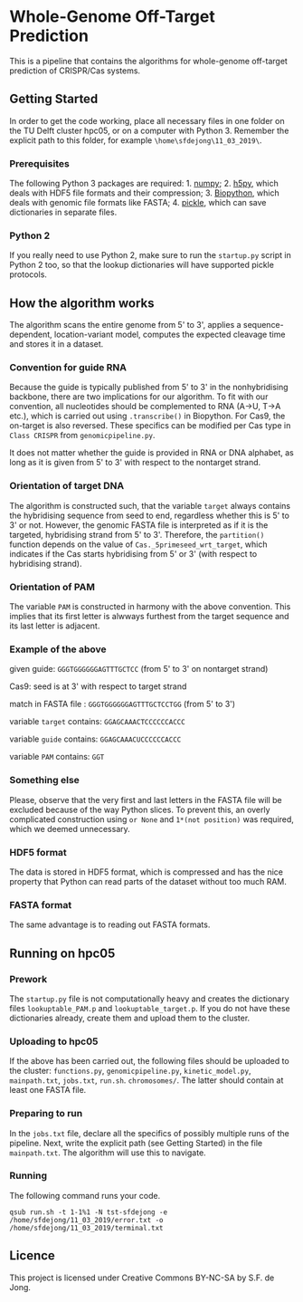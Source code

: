 # Whole-Genome Off-Target Prediction

This is a pipeline that contains the algorithms for whole-genome off-target prediction of CRISPR/Cas systems.

## Getting Started

In order to get the code working, place all necessary files in one folder on the TU Delft cluster hpc05, or on a computer with Python 3. Remember the explicit path to this folder, for example ```\home\sfdejong\11_03_2019\```.

### Prerequisites

The following Python 3 packages are required: 1. [numpy](http://www.numpy.org/); 2. [h5py](https://www.h5py.org/), which deals with HDF5 file formats and their compression; 3. [Biopython](https://biopython.org/), which deals with genomic file formats like FASTA; 4. [pickle](https://docs.python.org/3/library/pickle.html), which can save dictionaries in separate files.

### Python 2
If you really need to use Python 2, make sure to run the ```startup.py``` script in Python 2 too, so that the lookup dictionaries will have supported pickle protocols.

## How the algorithm works

The algorithm scans the entire genome from 5' to 3', applies a sequence-dependent, location-variant model, computes the expected cleavage time and stores it in a dataset.

### Convention for guide RNA

Because the guide is typically published from 5' to 3' in the nonhybridising backbone, there are two implications for our algorithm. To fit with our convention, all nucleotides should be complemented to RNA (A&rarr;U, T&rarr;A etc.), which is carried out using ```.transcribe()``` in Biopython. For Cas9, the on-target is also reversed. These specifics can be modified per Cas type in ```Class CRISPR``` from ```genomicpipeline.py```.

It does not matter whether the guide is provided in RNA or DNA alphabet, as long as it is given from 5' to 3' with respect to the nontarget strand.

### Orientation of target DNA

The algorithm is constructed such, that the variable ```target``` always contains the hybridising sequence from seed to end, regardless whether this is 5' to 3' or not. However, the genomic FASTA file is interpreted as if it is the targeted, hybridising strand from 5' to 3'. Therefore, the  ```partition()``` function depends on the value of ```Cas._5primeseed_wrt_target```, which indicates if the Cas starts hybridising from 5' or 3' (with respect to hybridising strand).

### Orientation of PAM

The variable ```PAM``` is constructed in harmony with the above convention. This implies that its first letter is alwways furthest from the target sequence and its last letter is adjacent.

### Example of the above 

given guide: ```GGGTGGGGGGAGTTTGCTCC``` (from 5' to 3' on nontarget strand)

Cas9: seed is at 3' with respect to target strand

match in FASTA file : ```GGGTGGGGGGAGTTTGCTCCTGG``` (from 5' to 3')

variable ```target``` contains: ```GGAGCAAACTCCCCCCACCC```

variable ```guide``` contains: ```GGAGCAAACUCCCCCCACCC```

variable ```PAM``` contains: ```GGT```


### Something else

Please, observe that the very first and last letters in the FASTA file will be excluded because of the way Python slices. To prevent this, an overly complicated construction using ```or None``` and ```1*(not position)``` was required, which we deemed unnecessary.

### HDF5 format

The data is stored in HDF5 format, which is compressed and has the nice property that Python can read parts of the dataset without too much RAM. 

### FASTA format

The same advantage is to reading out FASTA formats.

## Running on hpc05

### Prework

The ```startup.py``` file is not computationally heavy and creates the dictionary files ```lookuptable_PAM.p``` and ```lookuptable_target.p```. If you do not have these dictionaries already, create them and upload them to the cluster.

### Uploading to hpc05

If the above has been carried out, the following files should be uploaded to the cluster: ```functions.py```, ```genomicpipeline.py```, ```kinetic_model.py```, ```mainpath.txt```, ```jobs.txt```, ```run.sh```. ```chromosomes/```. The latter should contain at least one FASTA file.


### Preparing to run

In the ```jobs.txt``` file, declare all the specifics of possibly multiple runs of the pipeline. Next, write the explicit path (see Getting Started) in the file ```mainpath.txt```. The algorithm will use this to navigate.

### Running
The following command runs your code.

```
qsub run.sh -t 1-1%1 -N tst-sfdejong -e /home/sfdejong/11_03_2019/error.txt -o /home/sfdejong/11_03_2019/terminal.txt
```

## Licence

This project is licensed under Creative Commons BY-NC-SA by S.F. de Jong.

